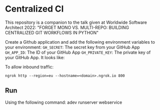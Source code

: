 # Centralized CI

This repository is a companion to the talk given at Worldwide Software Architect 2022: "FORGET MONO VS. MULTI-REPO: BUILDING CENTRALIZED GIT WORKFLOWS IN PYTHON"

Create a Github application and add the following environment variables to your environment:
``GH_SECRET``: The secret key from your GitHub App
``GH_APP_ID``: The ID of your GitHub App
``GH_PRIVATE_KEY``: The private key of your GitHub App. It looks like:

To allow inbound traffic:
```
ngrok http --region=eu --hostname=<domain>.ngrok.io 800
```

Run
-----
Using the following command:
adev runserver webservice
